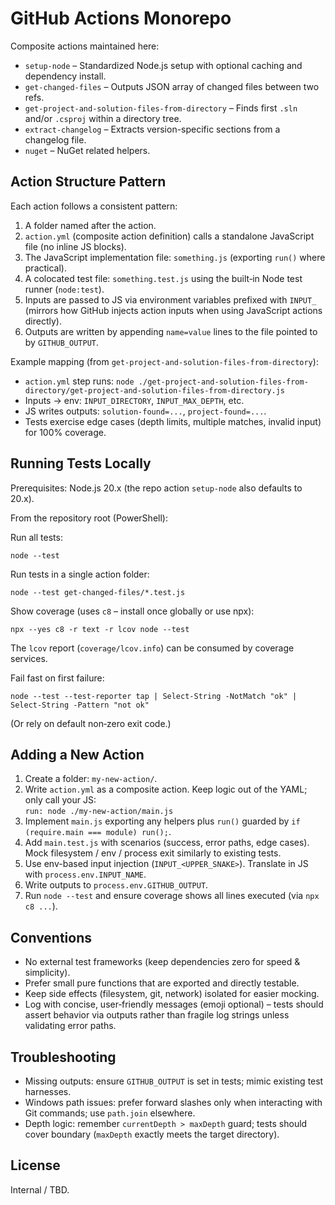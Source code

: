 # GitHub Actions Monorepo

Composite actions maintained here:

- `setup-node` – Standardized Node.js setup with optional caching and dependency install.
- `get-changed-files` – Outputs JSON array of changed files between two refs.
- `get-project-and-solution-files-from-directory` – Finds first `.sln` and/or `.csproj` within a directory tree.
- `extract-changelog` – Extracts version-specific sections from a changelog file.
- `nuget` – NuGet related helpers.

## Action Structure Pattern
Each action follows a consistent pattern:

1. A folder named after the action.
2. `action.yml` (composite action definition) calls a standalone JavaScript file (no inline JS blocks).
3. The JavaScript implementation file: `something.js` (exporting `run()` where practical).
4. A colocated test file: `something.test.js` using the built‑in Node test runner (`node:test`).
5. Inputs are passed to JS via environment variables prefixed with `INPUT_` (mirrors how GitHub injects action inputs when using JavaScript actions directly).
6. Outputs are written by appending `name=value` lines to the file pointed to by `GITHUB_OUTPUT`.

Example mapping (from `get-project-and-solution-files-from-directory`):
- `action.yml` step runs: `node ./get-project-and-solution-files-from-directory/get-project-and-solution-files-from-directory.js`
- Inputs -> env: `INPUT_DIRECTORY`, `INPUT_MAX_DEPTH`, etc.
- JS writes outputs: `solution-found=...`, `project-found=...`.
- Tests exercise edge cases (depth limits, multiple matches, invalid input) for 100% coverage.

## Running Tests Locally
Prerequisites: Node.js 20.x (the repo action `setup-node` also defaults to 20.x).

From the repository root (PowerShell):

Run all tests:
```
node --test
```

Run tests in a single action folder:
```
node --test get-changed-files/*.test.js
```

Show coverage (uses `c8` – install once globally or use npx):
```
npx --yes c8 -r text -r lcov node --test
```
The `lcov` report (`coverage/lcov.info`) can be consumed by coverage services.

Fail fast on first failure:
```
node --test --test-reporter tap | Select-String -NotMatch "ok" | Select-String -Pattern "not ok"
```
(Or rely on default non‑zero exit code.)

## Adding a New Action
1. Create a folder: `my-new-action/`.
2. Write `action.yml` as a composite action. Keep logic out of the YAML; only call your JS:  
   `run: node ./my-new-action/main.js`
3. Implement `main.js` exporting any helpers plus `run()` guarded by `if (require.main === module) run();`.
4. Add `main.test.js` with scenarios (success, error paths, edge cases). Mock filesystem / env / process exit similarly to existing tests.
5. Use env-based input injection (`INPUT_<UPPER_SNAKE>`). Translate in JS with `process.env.INPUT_NAME`.
6. Write outputs to `process.env.GITHUB_OUTPUT`.
7. Run `node --test` and ensure coverage shows all lines executed (via `npx c8 ...`).

## Conventions
- No external test frameworks (keep dependencies zero for speed & simplicity).
- Prefer small pure functions that are exported and directly testable.
- Keep side effects (filesystem, git, network) isolated for easier mocking.
- Log with concise, user‑friendly messages (emoji optional) – tests should assert behavior via outputs rather than fragile log strings unless validating error paths.

## Troubleshooting
- Missing outputs: ensure `GITHUB_OUTPUT` is set in tests; mimic existing test harnesses.
- Windows path issues: prefer forward slashes only when interacting with Git commands; use `path.join` elsewhere.
- Depth logic: remember `currentDepth > maxDepth` guard; tests should cover boundary (`maxDepth` exactly meets the target directory).

## License
Internal / TBD.
